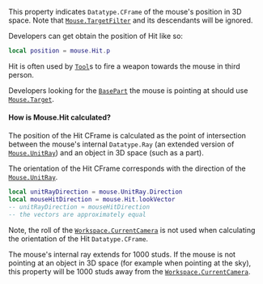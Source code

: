 This property indicates `Datatype.CFrame` of the mouse's position in 3D
space. Note that [`Mouse.TargetFilter`](https://create.roblox.com/docs/reference/engine/classes/Mouse#TargetFilter) and its descendants will be
ignored.

Developers can get obtain the position of Hit like so:
```lua
local position = mouse.Hit.p
```

Hit is often used by [`Tool`](https://create.roblox.com/docs/reference/engine/classes/Tool)s to fire a weapon towards the mouse in
third person.

Developers looking for the [`BasePart`](https://create.roblox.com/docs/reference/engine/classes/BasePart) the mouse is pointing at
should use [`Mouse.Target`](https://create.roblox.com/docs/reference/engine/classes/Mouse#Target).
#### How is Mouse.Hit calculated?

The position of the Hit CFrame is calculated as the point of intersection
between the mouse's internal `Datatype.Ray` (an extended version of
[`Mouse.UnitRay`](https://create.roblox.com/docs/reference/engine/classes/Mouse#UnitRay)) and an object in 3D space (such as a part).

The orientation of the Hit CFrame corresponds with the direction of the
[`Mouse.UnitRay`](https://create.roblox.com/docs/reference/engine/classes/Mouse#UnitRay).
```lua
local unitRayDirection = mouse.UnitRay.Direction
local mouseHitDirection = mouse.Hit.lookVector
-- unitRayDirection ≈ mouseHitDirection
-- the vectors are approximately equal
```

Note, the roll of the [`Workspace.CurrentCamera`](https://create.roblox.com/docs/reference/engine/classes/Workspace#CurrentCamera) is not used when
calculating the orientation of the Hit `Datatype.CFrame`.

The mouse's internal ray extends for 1000 studs. If the mouse is not
pointing at an object in 3D space (for example when pointing at the sky),
this property will be 1000 studs away from the
[`Workspace.CurrentCamera`](https://create.roblox.com/docs/reference/engine/classes/Workspace#CurrentCamera).